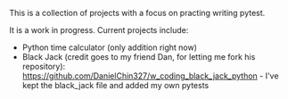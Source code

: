 This is a collection of projects with a focus on practing writing pytest.

It is a work in progress. Current projects include:
- Python time calculator (only addition right now)
- Black Jack (credit goes to my friend Dan, for letting me fork his repository): https://github.com/DanielChin327/w_coding_black_jack_python
      - I've kept the black_jack file and added my own pytests
